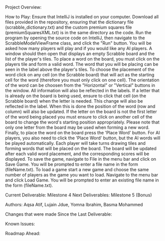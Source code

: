Project Overview:

How to Play: Ensure that IntelliJ is installed on your computer. Download all files provided in the repository, ensuring that the dictionary file (scrabble_dictionary.txt) and the custom premium squares file (premiumSquaresXML.txt) is in the same directory as the code. Run the program by opening the source code on IntelliJ, then navigate to the ScrabbleModelViewFrame class, and click the "Run" button. You will be asked how many players will play and if you would like any AI players. A window should then open that displays an empty Scrabble board and the list of the player's tiles. To place a word on the board, you must click on the players tile and form a valid word. The word that you will be placing can be seen in the label above the player's tiles. To choose the placement of the word click on any cell (on the Scrabble board) that will act as the starting cell for the word (therefore you must only click on one cell). The orientation of the word can be choosen from the "Horizontal" or "Vertical" buttons in the window. All information will also be reflected in the labels. If a letter that is already on the board is being used, ensure to click that cell (on the Scrabble board) when the letter is needed. This change will also be reflected in the label. When this is done the position of the word (row and column) will also be updated. If the letter on the board is not the first letter of the word being placed you must ensure to click on another cell of the board to change the word's starting position appropriately. Please note that only one letter from the board may be used when forming a new word. Finally, to place the word on the board press the 'Place Word' button. For AI players, you also need to click the 'Place Word' button, but the AI words will be played automatically. Each player will take turns drawing tiles and forming words that will be placed on the board. The board will be updated after each valid word placement, and the corresponding scores will be displayed. To save the game, navigate to File in the menu bar and click on Save Game. You will be prompted to enter a file name in the form (fileName.txt). To load a game start a new game and choose the same number of players as the game you want to load. Navigate to the menu bar and click Load Game. You will be prompted to enter an existing file name in the form (fileName.txt).

Current Deliverable: Milestone 4 Next Deliverables: Milestone 5 (Bonus)

Authors: Aqsa Atif, Lujain Jdue, Yomna Ibrahim, Basma Mohammed

Changes that were made Since the Last Deliverable:

Known Issues: 

Roadmap Ahead: 

